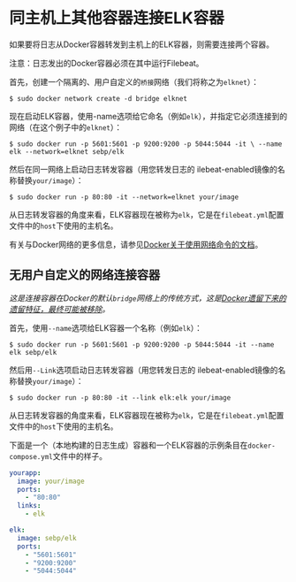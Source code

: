 # 同主机上其他容器连接ELK容器

如果要将日志从Docker容器转发到主机上的ELK容器，则需要连接两个容器。

注意：日志发出的Docker容器必须在其中运行Filebeat。

首先，创建一个隔离的、用户自定义的`桥接`网络（我们将称之为`elknet`）：

`$ sudo docker network create -d bridge elknet`

现在启动ELK容器，使用-name选项给它命名（例如`elk`），并指定它必须连接到的网络（在这个例子中的`elknet`）：

`$ sudo docker run -p 5601:5601 -p 9200:9200 -p 5044:5044 -it \
    --name elk --network=elknet sebp/elk`

然后在同一网络上启动日志转发容器（用您转发日志的 ilebeat-enabled镜像的名称替换`your/image`）：

`$ sudo docker run -p 80:80 -it --network=elknet your/image`

从日志转发容器的角度来看，ELK容器现在被称为`elk`，它是在`filebeat.yml`配置文件中的`host`下使用的主机名。

有关与Docker网络的更多信息，请参见[Docker关于使用网络命令的文档](https://docs.docker.com/engine/userguide/networking/work-with-networks/)。

## 无用户自定义的网络连接容器

*这是连接容器在Docker的默认`bridge`网络上的传统方式，这是[Docker遗留下来的遗留特征，最终可能被移除](https://docs.docker.com/engine/userguide/networking/default_network/dockerlinks/)。*

首先，使用`--name`选项给ELK容器一个名称（例如`elk`）：

`$ sudo docker run -p 5601:5601 -p 9200:9200 -p 5044:5044 -it --name elk sebp/elk`

然后用`--Link`选项启动日志转发容器（用您转发日志的 ilebeat-enabled镜像的名称替换`your/image`）：

`$ sudo docker run -p 80:80 -it --link elk:elk your/image`

从日志转发容器的角度来看，ELK容器现在被称为`elk`，它是在`filebeat.yml`配置文件中的`host`下使用的主机名。

下面是一个（本地构建的日志生成）容器和一个ELK容器的示例条目在`docker-compose.yml`文件中的样子。

```yml
yourapp:
  image: your/image
  ports:
    - "80:80"
  links:
    - elk

elk:
  image: sebp/elk
  ports:
    - "5601:5601"
    - "9200:9200"
    - "5044:5044"
```